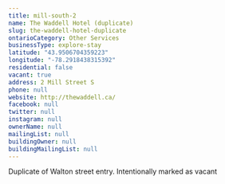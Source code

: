 ```yaml
---
title: mill-south-2
name: The Waddell Hotel (duplicate)
slug: the-waddell-hotel-duplicate
ontarioCategory: Other Services
businessType: explore-stay
latitude: "43.9506704359223"
longitude: "-78.2918438315392"
residential: false
vacant: true
address: 2 Mill Street S
phone: null
website: http://thewaddell.ca/
facebook: null
twitter: null
instagram: null
ownerName: null
mailingList: null
buildingOwner: null
buildingMailingList: null
---
```


Duplicate of Walton street entry. Intentionally marked as vacant
